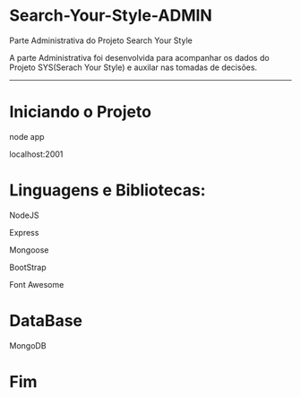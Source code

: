 # Search-Your-Style-ADMIN
 Parte Administrativa do Projeto Search Your Style

A parte Administrativa foi desenvolvida para acompanhar os dados do Projeto SYS(Serach Your Style) e auxilar nas tomadas de decisões.

<hr>

# Iniciando o Projeto 

  node app
  
  localhost:2001

# Linguagens e Bibliotecas:
  NodeJS
  
  Express
  
  Mongoose
  
  BootStrap
  
  Font Awesome
  
# DataBase
  MongoDB
  
# Fim
